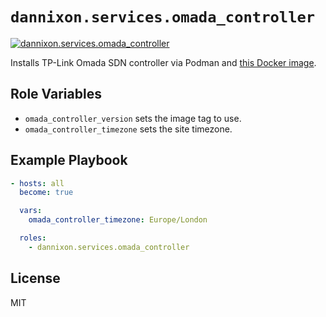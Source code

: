 # `dannixon.services.omada_controller`

[![dannixon.services.omada_controller](https://github.com/DanNixon/ansible-services/actions/workflows/omada_controller.yml/badge.svg?branch=main)](https://github.com/DanNixon/ansible-services/actions/workflows/omada_controller.yml)

Installs TP-Link Omada SDN controller via Podman and [this Docker image](https://github.com/mbentley/docker-omada-controller).

## Role Variables

- `omada_controller_version` sets the image tag to use.
- `omada_controller_timezone` sets the site timezone.

## Example Playbook

```yaml
- hosts: all
  become: true

  vars:
    omada_controller_timezone: Europe/London

  roles:
    - dannixon.services.omada_controller
```

## License

MIT
